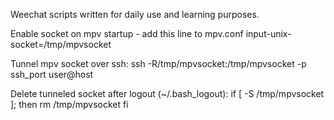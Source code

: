 Weechat scripts written for daily use and learning purposes.

Enable socket on mpv startup - add this line to mpv.conf
input-unix-socket=/tmp/mpvsocket

Tunnel mpv socket over ssh:
ssh -R/tmp/mpvsocket:/tmp/mpvsocket -p ssh_port user@host

Delete tunneled socket after logout (~/.bash_logout):
if [ -S /tmp/mpvsocket ]; then
   rm /tmp/mpvsocket
fi
